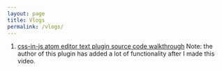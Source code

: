 ```yaml
---
layout: page
title: Vlogs
permalink: /vlogs/
---
```


1. [css-in-js atom editor text plugin source code walkthrough](https://www.youtube.com/watch?v=vZkbApGX1jc)
Note: the author of this plugin has added a lot of functionality after I made this video.
